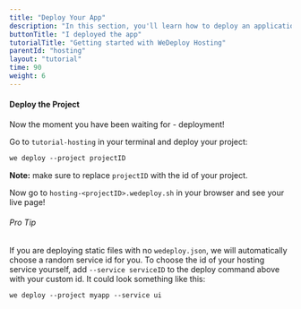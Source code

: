 ```yaml
---
title: "Deploy Your App"
description: "In this section, you'll learn how to deploy an application using WeDeploy Hosting."
buttonTitle: "I deployed the app"
tutorialTitle: "Getting started with WeDeploy Hosting"
parentId: "hosting"
layout: "tutorial"
time: 90
weight: 6
---
```


#### Deploy the Project

Now the moment you have been waiting for - deployment!

Go to `tutorial-hosting` in your terminal and deploy your project:

```xml
we deploy --project projectID
```

**Note:** make sure to replace `projectID` with the id of your project.

Now go to `hosting-<projectID>.wedeploy.sh` in your browser and see your live page!

<aside>

###### <span class="icon-16-star"></span> Pro Tip

If you are deploying static files with no `wedeploy.json`, we will automatically choose a random service id for you. To choose the id of your hosting service yourself, add `--service serviceID` to the deploy command above with your custom id. It could look something like this:

```xml
we deploy --project myapp --service ui
```

</aside>
